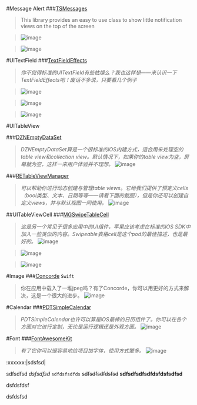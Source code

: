 #Message Alert
###[TSMessages](https://github.com/KrauseFx/TSMessages)
>This library provides an easy to use class to show little notification views on the top of the screen

>![image](images/TSMessages_1.png)

>![image](images/TSMessages_2.png)


#UITextField
###[TextFieldEffects](https://github.com/raulriera/TextFieldEffects)
>*你不觉得标准的UITextField有些枯燥么？我也这样想——来认识一下TextFieldEffects吧！废话不多说，只要看几个例子*

>![image](images/TextFieldEffects_1.gif)

>![image](images/TextFieldEffects_2.gif)

>![image](images/TextFieldEffects_3.gif)


#UITableView

###[DZNEmptyDataSet](https://github.com/dzenbot/DZNEmptyDataSet)
>*DZNEmptyDataSet算是一个很标准的iOS内建方式，适合用来处理空的table view和collection view。默认情况下，如果你的table view为空，屏幕就为空，这样一来用户体验并不理想。*
![image](images/DZNEmptyDataSet.jpg)

###[RETableViewManager](https://github.com/romaonthego/RETableViewManager)
>*可以帮助你进行动态创建与管理table views。它给我们提供了预定义cells（bool类型、文本、日期等等——请看下面的截图），但是你还可以创建自定义views，并与默认视图一同使用。*
![image](images/RETableViewManager.png)

##UITableViewCell
###[MGSwipeTableCell](https://github.com/MortimerGoro/MGSwipeTableCell)
>*这是另一个常见于很多应用中的UI组件，苹果应该考虑在标准的iOS SDK中加入一些类似的内容。Swipeable表格cell是这个pod的最佳描述，也是最好的。*
>![image](images/MGSwipeTableCell_1.gif)

>![image](images/MGSwipeTableCell_2.gif)

>![image](images/MGSwipeTableCell_3.gif)

#Image
###[Concorde](https://github.com/contentful-labs/Concorde) `Swift`
>你在应用中载入了一堆jpeg吗？有了Concorde，你可以用更好的方式来解决，这是一个很大的进步。
![image](images/Concorde.gif)

 #Calendar
 ###[PDTSimpleCalendar](https://github.com/jivesoftware/PDTSimpleCalendar)
 >*PDTSimpleCalendar也许可以算是iOS最棒的日历组件了。你可以在各个方面对它进行定制，无论是运行逻辑还是外观方面。*
 ![image](images/PDTSimpleCalendar.png)


#Font
###[FontAwesomeKit](https://github.com/PrideChung/FontAwesomeKit)
>*有了它你可以很容易地给项目加字体，使用方式繁多。*
![image](images/FontAwesomeKit.png)




:xxxxxx:|sdsfsd|


sdfsdfsd
*dsfsdfsd*
`sdfdsfsdfds`
~~sdfsdfsdfdsfsd~~
**sdfsdfsdfsdfdsfdsfsdfsd**


dsfdsfdsf

<!--dsfsdsdf-->
dsfdsfsd

